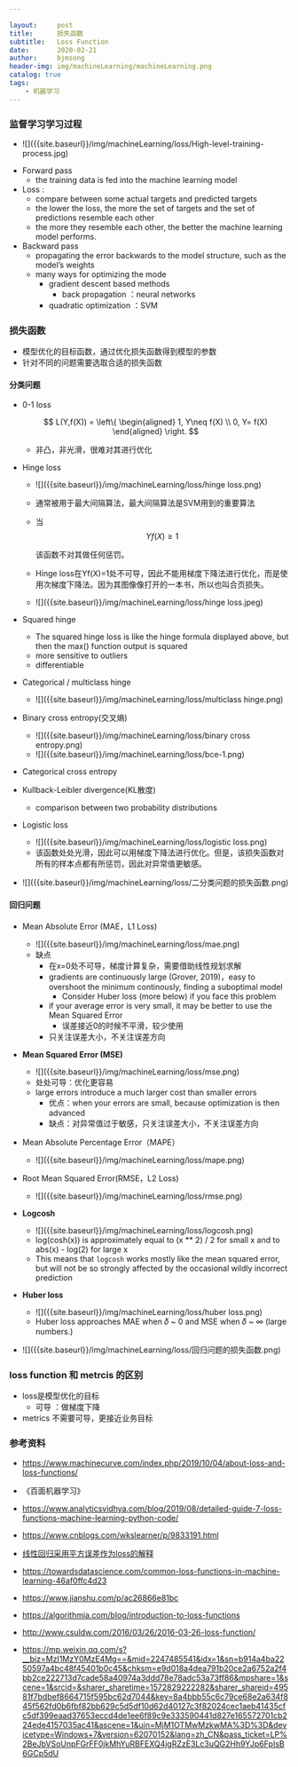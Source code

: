 ```yaml
---

layout:     post
title:      损失函数
subtitle:   Loss Function
date:       2020-02-21
author:     bjmsong
header-img: img/machineLearning/machineLearning.png
catalog: true
tags:
    - 机器学习
---
```




### 监督学习学习过程

<ul> 
<li markdown="1"> 
![]({{site.baseurl}}/img/machineLearning/loss/High-level-training-process.jpg) 
</li> 
</ul>

- Forward pass 
  - the training data is fed into the machine learning model 
- Loss :
  - compare between some actual targets and predicted targets
  - the lower the loss, the more the set of targets and the set of predictions resemble each other
  - the more they resemble each other, the better the machine learning model performs.
- Backward pass
  - propagating the error backwards to the model structure, such as the model’s weights
  - many ways for optimizing the mode
    - gradient descent based methods
      - back propagation ：neural networks
    - quadratic optimization ：SVM





### 损失函数

- 模型优化的目标函数，通过优化损失函数得到模型的参数
- 针对不同的问题需要选取合适的损失函数

#### 分类问题

- 0-1 loss
  
  $$
  L(Y,f(X)) = \left\{
  \begin{aligned}
  1, Y\neq f(X) \\
  0, Y= f(X)
  \end{aligned}
  \right.
  $$
  
  - 非凸，非光滑，很难对其进行优化


- Hinge loss
  <ul> 
  <li markdown="1"> 
  ![]({{site.baseurl}}/img/machineLearning/loss/hinge loss.png) 
  </li>
  </ul>
  
  - 通常被用于最大间隔算法，最大间隔算法是SVM用到的重要算法
  
  - 当
    $$
    Yf(X)\geq 1
    $$
  
    该函数不对其做任何惩罚。
  
  - Hinge loss在Yf(X)=1处不可导，因此不能用梯度下降法进行优化，而是使用次梯度下降法。因为其图像像打开的一本书，所以也叫合页损失。
  
  <ul> 
  <li markdown="1"> 
  ![]({{site.baseurl}}/img/machineLearning/loss/hinge loss.jpeg) 
  </li> 
  </ul> 
  
- Squared hinge

  - The squared hinge loss is like the hinge formula displayed above, but then the max() function output is squared
  - more sensitive to outliers
  - differentiable

- Categorical / multiclass hinge

  <ul> 
  <li markdown="1"> 
  ![]({{site.baseurl}}/img/machineLearning/loss/multiclass hinge.png) 
  </li> 
  </ul> 

- Binary cross entropy(交叉熵)

  <ul> 
  <li markdown="1"> 
  ![]({{site.baseurl}}/img/machineLearning/loss/binary cross entropy.png) 
  </li> 
  </ul> 

  <ul> 
  <li markdown="1"> 
  ![]({{site.baseurl}}/img/machineLearning/loss/bce-1.png) 
  </li> 
  </ul> 

- Categorical cross entropy

- Kullback-Leibler divergence(KL散度)

  - comparison between two probability distributions

- Logistic loss

  <ul> 
  <li markdown="1"> 
  ![]({{site.baseurl}}/img/machineLearning/loss/logistic loss.png) 
  </li> 
  </ul> 
  
  - 该函数处处光滑，因此可以用梯度下降法进行优化。但是，该损失函数对所有的样本点都有所惩罚，因此对异常值更敏感。

<ul> 
<li markdown="1"> 
![]({{site.baseurl}}/img/machineLearning/loss/二分类问题的损失函数.png) 
</li> 
</ul> 



#### 回归问题

- Mean Absolute Error (MAE，L1 Loss)

  <ul> 
  <li markdown="1"> 
  ![]({{site.baseurl}}/img/machineLearning/loss/mae.png) 
  </li> 
  </ul> 

  - 缺点
    - 在x=0处不可导，梯度计算复杂，需要借助线性规划求解
    - gradients are continuously large (Grover, 2019)，easy to overshoot the minimum continously, finding a suboptimal model
      - Consider Huber loss (more below) if you face this problem
    - if your average error is very small, it may be better to use the Mean Squared Error
      - 误差接近0的时候不平滑，较少使用
    - 只关注误差大小，不关注误差方向

- **Mean Squared Error (MSE)**

  <ul> 
  <li markdown="1"> 
  ![]({{site.baseurl}}/img/machineLearning/loss/mse.png) 
  </li> 
  </ul> 

  - 处处可导：优化更容易
  - large errors introduce a much larger cost than smaller errors
    - 优点：when your errors are small, because optimization is then advanced
    - 缺点：对异常值过于敏感，只关注误差大小，不关注误差方向

- Mean Absolute Percentage Error（MAPE）

  <ul> 
  <li markdown="1"> 
  ![]({{site.baseurl}}/img/machineLearning/loss/mape.png) 
  </li> 
  </ul> 

- Root Mean Squared Error(RMSE，L2 Loss)

  <ul> 
  <li markdown="1"> 
  ![]({{site.baseurl}}/img/machineLearning/loss/rmse.png) 
  </li> 
  </ul> 

- **Logcosh**

  <ul> 
  <li markdown="1"> 
  ![]({{site.baseurl}}/img/machineLearning/loss/logcosh.png) 
  </li> 
  </ul> 

  - log(cosh(x)) is approximately equal to (x ** 2) / 2 for small x and to abs(x) - log(2) for large x
  - This means that `logcosh` works mostly like the mean squared error, but will not be so strongly affected by the occasional wildly incorrect prediction

- **Huber loss**

  <ul> 
  <li markdown="1"> 
  ![]({{site.baseurl}}/img/machineLearning/loss/huber loss.png) 
  </li> 
  </ul> 

  - Huber loss approaches MAE when 𝛿 ~ 0 and MSE when 𝛿 ~ ∞ (large numbers.)

<ul> 
<li markdown="1"> 
![]({{site.baseurl}}/img/machineLearning/loss/回归问题的损失函数.png) 
</li> 
</ul> 





### loss function 和 metrcis 的区别

- loss是模型优化的目标
  - 可导 ：做梯度下降
- metrics 不需要可导，更接近业务目标



### 参考资料

- https://www.machinecurve.com/index.php/2019/10/04/about-loss-and-loss-functions/

- 《百面机器学习》

- https://www.analyticsvidhya.com/blog/2019/08/detailed-guide-7-loss-functions-machine-learning-python-code/

- https://www.cnblogs.com/wkslearner/p/9833191.html

- [线性回归采用平方误差作为loss的解释](https://mp.weixin.qq.com/s?__biz=MzU0NzAxNTYyMQ==&mid=2247483916&idx=1&sn=96ea01f6bc4c018a11dfc677b1c2ed81&chksm=fb559ca6cc2215b03263442a7cccc39b5afd5c1a3f61ecc188e653686f9d77ecabdc2e4d338c&mpshare=1&scene=1&srcid=1217RBU9Qs1IY8OtPTXkMQvF#rd)

- https://towardsdatascience.com/common-loss-functions-in-machine-learning-46af0ffc4d23

- https://www.jianshu.com/p/ac26866e81bc

- https://algorithmia.com/blog/introduction-to-loss-functions

- http://www.csuldw.com/2016/03/26/2016-03-26-loss-function/

- https://mp.weixin.qq.com/s?__biz=MzI1MzY0MzE4Mg==&mid=2247485541&idx=1&sn=b914a4ba2250597a4bc48f45401b0c45&chksm=e9d018a4dea791b20ce2a6752a2f4bb2ce222713d7cade58a40974a3ddd78e78adc53a73ff86&mpshare=1&scene=1&srcid=&sharer_sharetime=1572829222282&sharer_shareid=49581f7bdbef8664715f595bc62d7044&key=8a4bbb55c6c79ce68e2a634f845f562fd0b6fbf82bb629c5d5df10d62d40127c3f82024cec1aeb41435cfc5df399eaad37653eccd4de1ee6f89c9e333590441d827e165572701cb224ede4157035ac41&ascene=1&uin=MjM1OTMwMzkwMA%3D%3D&devicetype=Windows+7&version=62070152&lang=zh_CN&pass_ticket=LP%2BeJbVSoUnpFGrFF0jkMhYuRBFEXQ4jgRZzE3Lc3uQG2Hh9YJp6FpIsB6GCp5dU

  

